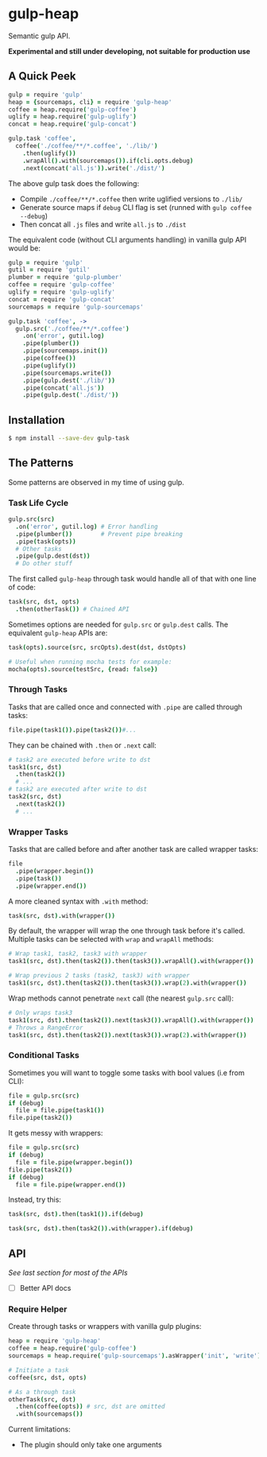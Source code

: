# gulp-heap

Semantic gulp API.

**Experimental and still under developing, not suitable for production use**

## A Quick Peek

```coffee
gulp = require 'gulp'
heap = {sourcemaps, cli} = require 'gulp-heap'
coffee = heap.require('gulp-coffee')
uglify = heap.require('gulp-uglify')
concat = heap.require('gulp-concat')

gulp.task 'coffee',
  coffee('./coffee/**/*.coffee', './lib/')
    .then(uglify())
    .wrapAll().with(sourcemaps()).if(cli.opts.debug)
    .next(concat('all.js')).write('./dist/')
```

The above gulp task does the following:
* Compile `./coffee/**/*.coffee` then write uglified versions to `./lib/`
* Generate source maps if `debug` CLI flag is set (runned with `gulp coffee --debug`)
* Then concat all `.js` files and write `all.js` to `./dist`

The equivalent code (without CLI arguments handling) in vanilla gulp API would be:

```coffee
gulp = require 'gulp'
gutil = require 'gutil'
plumber = require 'gulp-plumber'
coffee = require 'gulp-coffee'
uglify = require 'gulp-uglify'
concat = require 'gulp-concat'
sourcemaps = require 'gulp-sourcemaps'

gulp.task 'coffee', ->
  gulp.src('./coffee/**/*.coffee')
    .on('error', gutil.log)
    .pipe(plumber())
    .pipe(sourcemaps.init())
    .pipe(coffee())
    .pipe(uglify())
    .pipe(sourcemaps.write())
    .pipe(gulp.dest('./lib/'))
    .pipe(concat('all.js'))
    .pipe(gulp.dest('./dist/'))
```

## Installation

```bash
$ npm install --save-dev gulp-task
```

## The Patterns

Some patterns are observed in my time of using gulp.

### Task Life Cycle

```coffee
gulp.src(src)
  .on('error', gutil.log) # Error handling
  .pipe(plumber())        # Prevent pipe breaking
  .pipe(task(opts))
  # Other tasks
  .pipe(gulp.dest(dst))
  # Do other stuff
```

The first called `gulp-heap` through task would handle all of that with one line of code:

```coffee
task(src, dst, opts)
  .then(otherTask()) # Chained API
```

Sometimes options are needed for `gulp.src` or `gulp.dest` calls. The equivalent `gulp-heap` APIs are:

```coffee
task(opts).source(src, srcOpts).dest(dst, dstOpts)

# Useful when running mocha tests for example:
mocha(opts).source(testSrc, {read: false})
```

### Through Tasks

Tasks that are called once and connected with `.pipe` are called through tasks:

```coffee
file.pipe(task1()).pipe(task2())#...
```

They can be chained with `.then` or `.next` call:

```coffee
# task2 are executed before write to dst
task1(src, dst)
  .then(task2())
  # ...
# task2 are executed after write to dst
task2(src, dst)
  .next(task2())
  # ...
```

### Wrapper Tasks

Tasks that are called before and after another task are called wrapper tasks:

```coffee
file
  .pipe(wrapper.begin())
  .pipe(task())
  .pipe(wrapper.end())
```

A more cleaned syntax with `.with` method:
```coffee
task(src, dst).with(wrapper())
```

By default, the wrapper will wrap the one through task before it's called. Multiple tasks can be selected with `wrap` and `wrapAll` methods:

```coffee
# Wrap task1, task2, task3 with wrapper
task1(src, dst).then(task2()).then(task3()).wrapAll().with(wrapper())

# Wrap previous 2 tasks (task2, task3) with wrapper
task1(src, dst).then(task2()).then(task3()).wrap(2).with(wrapper())
```

Wrap methods cannot penetrate `next` call (the nearest `gulp.src` call):
```coffee
# Only wraps task3
task1(src, dst).then(task2()).next(task3()).wrapAll().with(wrapper())
# Throws a RangeError
task1(src, dst).then(task2()).next(task3()).wrap(2).with(wrapper())
```

### Conditional Tasks

Sometimes you will want to toggle some tasks with bool values (i.e from CLI):

```coffee
file = gulp.src(src)
if (debug)
  file = file.pipe(task1())
file.pipe(task2())
```

It gets messy with wrappers:

```coffee
file = gulp.src(src)
if (debug)
  file = file.pipe(wrapper.begin())
file.pipe(task2())
if (debug)
  file = file.pipe(wrapper.end())
```

Instead, try this:

```coffee
task(src, dst).then(task1()).if(debug)

task(src, dst).then(task2()).with(wrapper).if(debug)
```

## API

_See last section for most of the APIs_

- [ ] Better API docs

### Require Helper

Create through tasks or wrappers with vanilla gulp plugins:

```coffee
heap = require 'gulp-heap'
coffee = heap.require('gulp-coffee')
sourcemaps = heap.require('gulp-sourcemaps').asWrapper('init', 'write')

# Initiate a task
coffee(src, dst, opts)

# As a through task
otherTask(src, dst)
  .then(coffee(opts)) # src, dst are omitted
  .with(sourcemaps())
```

Current limitations:
* The plugin should only take one arguments
